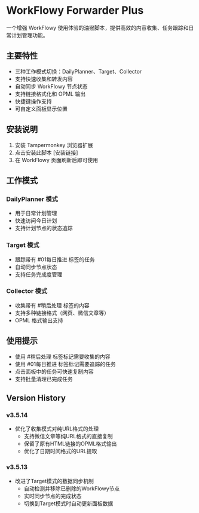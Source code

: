 # WorkFlowy Forwarder Plus

一个增强 WorkFlowy 使用体验的油猴脚本，提供高效的内容收集、任务跟踪和日常计划管理功能。

## 主要特性

- 三种工作模式切换：DailyPlanner、Target、Collector
- 支持快速收集和转发内容
- 自动同步 WorkFlowy 节点状态
- 支持链接格式化和 OPML 输出
- 快捷键操作支持
- 可自定义面板显示位置

## 安装说明

1. 安装 Tampermonkey 浏览器扩展
2. 点击安装此脚本 [安装链接]
3. 在 WorkFlowy 页面刷新后即可使用

## 工作模式

### DailyPlanner 模式
- 用于日常计划管理
- 快速访问今日计划
- 支持计划节点的状态追踪

### Target 模式
- 跟踪带有 #01每日推进 标签的任务
- 自动同步节点状态
- 支持任务完成度管理

### Collector 模式
- 收集带有 #稍后处理 标签的内容
- 支持多种链接格式（网页、微信文章等）
- OPML 格式输出支持

## 使用提示

- 使用 #稍后处理 标签标记需要收集的内容
- 使用 #01每日推进 标签标记需要追踪的任务
- 点击面板中的任务可快速复制内容
- 支持批量清理已完成任务

## Version History

### v3.5.14
- 优化了收集模式对纯URL格式的处理
  - 支持微信文章等纯URL格式的直接复制
  - 保留了原有HTML链接的OPML格式输出
  - 优化了日期时间格式的URL提取
  
### v3.5.13
- 改进了Target模式的数据同步机制
  - 自动检测并移除已删除的WorkFlowy节点
  - 实时同步节点的完成状态
  - 切换到Target模式时自动更新面板数据
